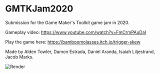 # GMTKJam2020
Submission for the Game Maker's Toolkit game jam in 2020.

Gameplay video: https://www.youtube.com/watch?v=FmCrmPAuDaI

Play the game here: https://bamboomolasses.itch.io/trigger-skew

Made by Alden Towler, Damon Estrada, Daniel Aranda, Isaiah Liljestrand, Jacob Marks.

![Render](https://user-images.githubusercontent.com/14134066/123157895-5c76c500-d428-11eb-8db3-1ae8dd132a08.png)
